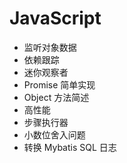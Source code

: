 # JavaScript

- 监听对象数据
- 依赖跟踪
- 迷你观察者
- Promise 简单实现
- Object 方法简述
- 高性能
- 步骤执行器
- 小数位舍入问题
- 转换 Mybatis SQL 日志
